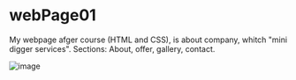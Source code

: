 # webPage01
My webpage afger course (HTML and CSS), is about company, whitch "mini digger services". Sections: About, offer, gallery, contact.

![image](https://user-images.githubusercontent.com/98185055/205008635-d58d9307-574e-44b0-b7b9-b00f52d8901d.png)
